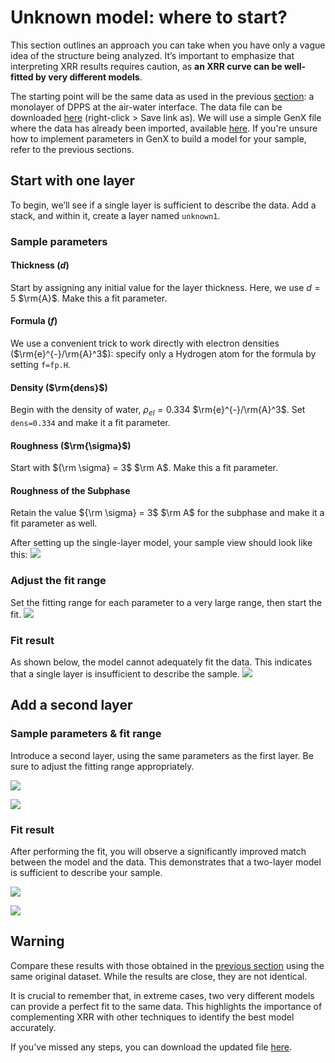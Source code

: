 # Unknown model: where to start?

This section outlines an approach you can take when you have only a vague idea of the structure being analyzed. It’s important to emphasize that interpreting XRR results requires caution, as **an XRR curve can be well-fitted by very different models**.

The starting point will be the same data as used in the previous [section](content:build-model): a monolayer of DPPS at the air-water interface. The data file can be downloaded [here](../../../_static/xrr/genx/SIRIUS_2024_09_20_4556-4640_XRR.dat) (right-click > Save link as). We will use a simple GenX file where the data has already been imported, available [here](../../../_static/xrr/genx/unknown_init.hgx). If you're unsure how to implement parameters in GenX to build a model for your sample, refer to the previous sections.

## Start with one layer

To begin, we’ll see if a single layer is sufficient to describe the data. Add a stack, and within it, create a layer named `unknown1`.

### Sample parameters

#### **Thickness ($d$)**

Start by assigning any initial value for the layer thickness. Here, we use $d=5$ $\rm{A}$. Make this a fit parameter.

#### **Formula ($f$)**

We use a convenient trick to work directly with electron densities ($\rm{e}^{-}/\rm{A}^3$): specify only a Hydrogen atom for the formula by setting `f=fp.H`.

#### **Density ($\rm{dens}$)**

Begin with the density of water, $\rho_{el} = 0.334$ $\rm{e}^{-}/\rm{A}^3$. Set `dens=0.334` and make it a fit parameter.

#### **Roughness ($\rm{\sigma}$)**

Start with ${\rm \sigma} = 3$ $\rm A$. Make this a fit parameter.

#### **Roughness of the Subphase**

Retain the value ${\rm \sigma} = 3$ $\rm A$ for the subphase and make it a fit parameter as well.

After setting up the single-layer model, your sample view should look like this:
![](images/unknown-model-one-layer-params.png)

### Adjust the fit range
Set the fitting range for each parameter to a very large range, then start the fit.
![](images/unknown-model-one-layer-range.png)

### Fit result
As shown below, the model cannot adequately fit the data. This indicates that a single layer is insufficient to describe the sample.
![](images/unknown-model-one-layer-result.png)

## Add a second layer

### Sample parameters & fit range

Introduce a second layer, using the same parameters as the first layer. Be sure to adjust the fitting range appropriately.

![](images/unknown-model-two-layers-params.png)

![](images/unknown-model-two-layers-range.png)

### Fit result
After performing the fit, you will observe a significantly improved match between the model and the data. This demonstrates that a two-layer model is sufficient to describe your sample.

![](images/unknown-model-two-layers-result.png)

![](images/unknown-model-two-layers-sld.png)

## Warning
Compare these results with those obtained in the [previous section](content:build-model:fit) using the same original dataset. While the results are close, they are not identical.

It is crucial to remember that, in extreme cases, two very different models can provide a perfect fit to the same data. This highlights the importance of complementing XRR with other techniques to identify the best model accurately.

If you've missed any steps, you can download the updated file [here](../../../_static/xrr/genx/unknown_two_layers_fit_done.hgx).







